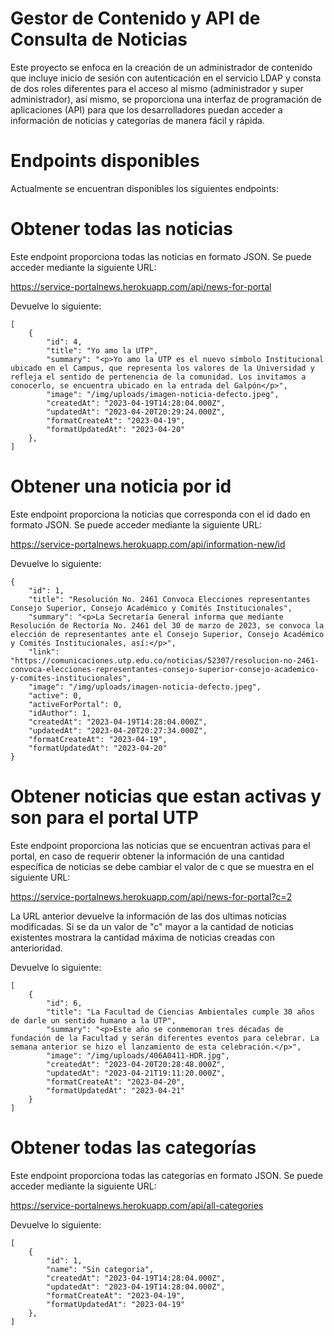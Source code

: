 # Gestor de Contenido y API de Consulta de Noticias 
Este proyecto se enfoca en la creación de un administrador de contenido que incluye inicio de sesión con autenticación en el servicio LDAP y consta de dos roles diferentes  para el acceso al mismo (administrador y super administrador), así mismo, se proporciona una interfaz de programación de aplicaciones (API) para que los desarrolladores puedan acceder a información de noticias y categorías  de manera fácil y rápida.

# Endpoints disponibles
Actualmente se encuentran disponibles los siguientes endpoints:

# Obtener todas las noticias 
Este endpoint proporciona todas las noticias en formato JSON. Se puede acceder mediante la siguiente URL:

https://service-portalnews.herokuapp.com/api/news-for-portal

Devuelve lo siguiente:
```
[
    {
        "id": 4,
        "title": "Yo amo la UTP",
        "summary": "<p>Yo amo la UTP es el nuevo símbolo Institucional ubicado en el Campus, que representa los valores de la Universidad y refleja el sentido de pertenencia de la comunidad. Los invitamos a conocerlo, se encuentra ubicado en la entrada del Galpón</p>",
        "image": "/img/uploads/imagen-noticia-defecto.jpeg",
        "createdAt": "2023-04-19T14:28:04.000Z",
        "updatedAt": "2023-04-20T20:29:24.000Z",
        "formatCreateAt": "2023-04-19",
        "formatUpdatedAt": "2023-04-20"
    },
]
```
# Obtener una noticia por id 
Este endpoint proporciona la noticias que corresponda con el id dado en formato JSON. Se puede acceder mediante la siguiente URL:

https://service-portalnews.herokuapp.com/api/information-new/id

Devuelve lo siguiente:
```
{
    "id": 1,
    "title": "Resolución No. 2461 Convoca Elecciones representantes Consejo Superior, Consejo Académico y Comités Institucionales",
    "summary": "<p>La Secretaría General informa que mediante Resolución de Rectoría No. 2461 del 30 de marzo de 2023, se convoca la elección de representantes ante el Consejo Superior, Consejo Académico y Comités Institucionales, así:</p>",
    "link": "https://comunicaciones.utp.edu.co/noticias/52307/resolucion-no-2461-convoca-elecciones-representantes-consejo-superior-consejo-academico-y-comites-institucionales",
    "image": "/img/uploads/imagen-noticia-defecto.jpeg",
    "active": 0,
    "activeForPortal": 0,
    "idAuthor": 1,
    "createdAt": "2023-04-19T14:28:04.000Z",
    "updatedAt": "2023-04-20T20:27:34.000Z",
    "formatCreateAt": "2023-04-19",
    "formatUpdatedAt": "2023-04-20"
}
```
# Obtener noticias que estan activas y son para el portal UTP  
Este endpoint proporciona las noticias que se encuentran activas para el portal, en caso de requerir obtener la información de una cantidad específica de noticias se debe cambiar el valor de c que se muestra en el siguiente URL: 

https://service-portalnews.herokuapp.com/api/news-for-portal?c=2

La URL anterior devuelve la información de las dos ultimas noticias modificadas. Si se da un valor de "c" mayor a la cantidad de noticias existentes mostrara la cantidad máxima de noticias creadas con anterioridad.

Devuelve lo siguiente:
```
[
    {
        "id": 6,
        "title": "La Facultad de Ciencias Ambientales cumple 30 años de darle un sentido humano a la UTP",
        "summary": "<p>Este año se conmemoran tres décadas de fundación de la Facultad y serán diferentes eventos para celebrar. La semana anterior se hizo el lanzamiento de esta celebración.</p>",
        "image": "/img/uploads/406A0411-HDR.jpg",
        "createdAt": "2023-04-20T20:28:48.000Z",
        "updatedAt": "2023-04-21T19:11:20.000Z",
        "formatCreateAt": "2023-04-20",
        "formatUpdatedAt": "2023-04-21"
    }
]
```
# Obtener todas las categorías 
Este endpoint proporciona todas las categorías en formato JSON. Se puede acceder mediante la siguiente URL:

https://service-portalnews.herokuapp.com/api/all-categories

Devuelve lo siguiente:
```
[
    {
        "id": 1,
        "name": "Sin categoria",
        "createdAt": "2023-04-19T14:28:04.000Z",
        "updatedAt": "2023-04-19T14:28:04.000Z",
        "formatCreateAt": "2023-04-19",
        "formatUpdatedAt": "2023-04-19"
    },
]
```